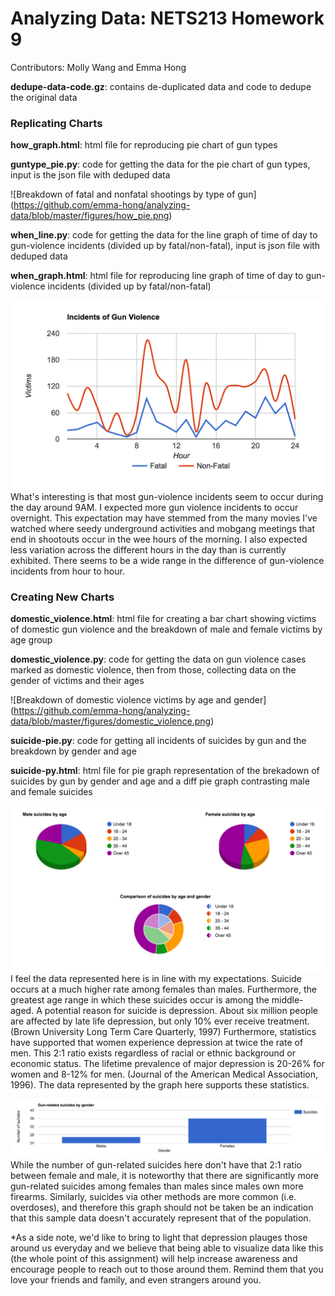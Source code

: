 # Analyzing Data: NETS213 Homework 9 
Contributors: Molly Wang and Emma Hong

<b>dedupe-data-code.gz</b>: contains de-duplicated data and code to dedupe the original data

### Replicating Charts 

<b>how_graph.html</b>: html file for reproducing pie chart of gun types

<b>guntype_pie.py</b>: code for getting the data for the pie chart of gun types, input is the json file with deduped data

![Breakdown of fatal and nonfatal shootings by type of gun] (https://github.com/emma-hong/analyzing-data/blob/master/figures/how_pie.png)

<b>when_line.py</b>: code for getting the data for the line graph of time of day to gun-violence incidents (divided up by fatal/non-fatal), input is json file with deduped data

<b>when_graph.html</b>: html file for reproducing line graph of time of day to gun-violence incidents (divided up by fatal/non-fatal)

![Breakdown of incidents of gun-violence by hour](https://github.com/emma-hong/analyzing-data/blob/master/figures/when_line.png)
What's interesting is that most gun-violence incidents seem to occur during the day around 9AM. I expected more gun violence incidents to occur overnight. This expectation may have stemmed from the many movies I've watched where seedy underground activities and mobgang meetings that end in shootouts occur in the wee hours of the morning. I also expected less variation across the different hours in the day than is currently exhibited. There seems to be a wide range in the difference of gun-violence incidents from hour to hour.

### Creating New Charts 

<b>domestic_violence.html</b>: html file for creating a bar chart showing victims of domestic gun violence and the breakdown of male and female victims by age group 

<b>domestic_violence.py</b>: code for getting the data on gun violence cases marked as domestic violence, then from those, collecting data on the gender of victims and their ages

![Breakdown of domestic violence victims by age and gender] (https://github.com/emma-hong/analyzing-data/blob/master/figures/domestic_violence.png)

<b>suicide-pie.py</b>: code for getting all incidents of suicides by gun and the breakdown by gender and age

<b>suicide-py.html</b>: html file for pie graph representation of the brekadown of suicides by gun by gender and age and a diff pie graph contrasting male and female suicides

![Breakdown of suicides by age and gender](https://github.com/emma-hong/analyzing-data/blob/master/figures/suicide-pi.png)
I feel the data represented here is in line with my expectations. Suicide occurs at a much higher rate among females than males. Furthermore, the greatest age range in which these suicides occur is among the middle-aged. A potential reason for suicide is depression. About six million people are affected by late life depression, but only 10% ever receive treatment. (Brown University Long Term Care Quarterly, 1997) Furthermore, statistics have supported that women experience depression at twice the rate of men. This 2:1 ratio exists regardless of racial or ethnic background or economic status. The lifetime prevalence of major depression is 20-26% for women and 8-12% for men. (Journal of the American Medical Association, 1996). The data represented by the graph here supports these statistics.

![Suicides by gender](https://github.com/emma-hong/analyzing-data/blob/master/suicide-bar.png)
While the number of gun-related suicides here don't have that 2:1 ratio between female and male, it is noteworthy that there are significantly more gun-related suicides among females than males since males own more firearms. Similarly, suicides via other methods are more common (i.e. overdoses), and therefore this graph should not be taken be an indication that this sample data doesn't accurately represent that of the population.

*As a side note, we'd like to bring to light that depression plauges those around us everyday and we believe that being able to visualize data like this (the whole point of this assignment) will help increase awareness and encourage people to reach out to those around them. Remind them that you love your friends and family, and even strangers around you. 
